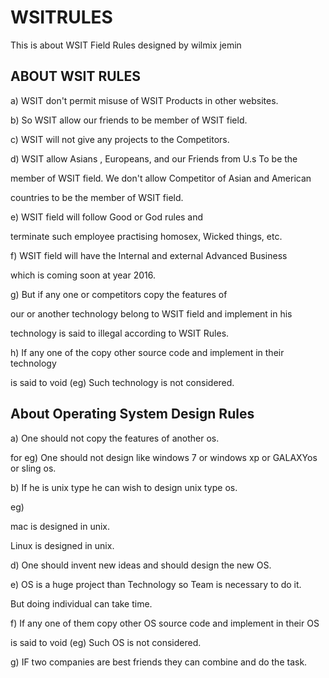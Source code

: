 # WSITRULES
This   is   about   WSIT  Field   Rules   designed  by  wilmix  jemin

ABOUT   WSIT  RULES
----------------------------

a)  WSIT    don't  permit    misuse    of  WSIT    Products    in  other  websites.

b) So  WSIT  allow  our  friends  to  be    member  of  WSIT    field.

 c)  WSIT    will  not    give    any  projects    to  the    Competitors.

d)  WSIT  allow  Asians  , Europeans, and  our  Friends    from  U.s  To    be  the 

member  of  WSIT    field.  We  don't  allow    Competitor  of  Asian  and  American

countries  to  be    the  member  of  WSIT  field.

e)  WSIT  field  will  follow    Good or  God  rules    and

terminate  such  employee    practising  homosex, Wicked  things, etc.


f)  WSIT  field  will    have    the  Internal  and  external  Advanced  Business

which  is  coming  soon  at  year  2016. 

g)  But  if  any  one or  competitors    copy  the  features  of  

our  or   another   technology belong  to WSIT field  and   implement   in   his   

technology  is   said   to  illegal  according   to  WSIT  Rules.

h)  If any  one  of  the   copy other source  code and  implement  in  their  technology

is  said   to  void  (eg)  Such  technology  is not considered.





About  Operating System Design Rules
-------------------------------------


a) One  should  not  copy the  features  of  another os.

for  eg)  One should  not  design  like  windows  7 or  windows  xp or  GALAXYos or sling os.


b)  If  he  is  unix   type  he  can  wish  to  design  unix type os.

eg)

  mac is  designed  in  unix.

Linux  is   designed  in unix.


d)  One  should    invent  new  ideas  and  should  design   the  new  OS.

e)  OS  is   a huge  project than  Technology  so  Team  is necessary  to do  it.

But  doing  individual  can  take  time.


f)  If any one of them copy other OS  source code and implement in their OS

is said to void (eg) Such OS is not considered.


g) IF  two  companies  are best friends they  can  combine  and do  the task.



 

